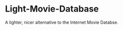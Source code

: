 Light-Movie-Database
====================

A lighter, nicer alternative to the Internet Movie Databse.
